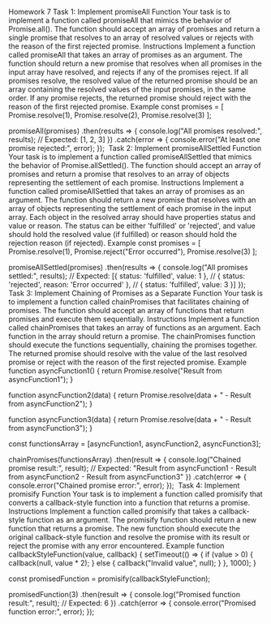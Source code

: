 Homework 7
Task 1: Implement promiseAll Function
Your task is to implement a function called promiseAll that mimics the behavior of Promise.all(). The function should accept an array of promises and return a single promise that resolves to an array of resolved values or rejects with the reason of the first rejected promise.
Instructions
Implement a function called promiseAll that takes an array of promises as an argument.
The function should return a new promise that resolves when all promises in the input array have resolved, and rejects if any of the promises reject.
If all promises resolve, the resolved value of the returned promise should be an array containing the resolved values of the input promises, in the same order.
If any promise rejects, the returned promise should reject with the reason of the first rejected promise.
Example
const promises = [
  Promise.resolve(1),
  Promise.resolve(2),
  Promise.resolve(3)
];

promiseAll(promises)
  .then(results => {
    console.log("All promises resolved:", results); // Expected: [1, 2, 3]
  })
  .catch(error => {
    console.error("At least one promise rejected:", error);
  });
​
Task 2: Implement promiseAllSettled Function
Your task is to implement a function called promiseAllSettled that mimics the behavior of Promise.allSettled(). The function should accept an array of promises and return a promise that resolves to an array of objects representing the settlement of each promise.
Instructions
Implement a function called promiseAllSettled that takes an array of promises as an argument.
The function should return a new promise that resolves with an array of objects representing the settlement of each promise in the input array.
Each object in the resolved array should have properties status and value or reason. The status can be either 'fulfilled' or 'rejected', and value should hold the resolved value (if fulfilled) or reason should hold the rejection reason (if rejected).
Example
const promises = [
  Promise.resolve(1),
  Promise.reject("Error occurred"),
  Promise.resolve(3)
];

promiseAllSettled(promises)
  .then(results => {
    console.log("All promises settled:", results);
    // Expected: [{ status: 'fulfilled', value: 1 },
    //            { status: 'rejected', reason: 'Error occurred' },
    //            { status: 'fulfilled', value: 3 }]
  });
​
Task 3: Implement Chaining of Promises as a Separate Function
Your task is to implement a function called chainPromises that facilitates chaining of promises. The function should accept an array of functions that return promises and execute them sequentially.
Instructions
Implement a function called chainPromises that takes an array of functions as an argument.
Each function in the array should return a promise.
The chainPromises function should execute the functions sequentially, chaining the promises together.
The returned promise should resolve with the value of the last resolved promise or reject with the reason of the first rejected promise.
Example
function asyncFunction1() {
  return Promise.resolve("Result from asyncFunction1");
}

function asyncFunction2(data) {
  return Promise.resolve(data + " - Result from asyncFunction2");
}

function asyncFunction3(data) {
  return Promise.resolve(data + " - Result from asyncFunction3");
}

const functionsArray = [asyncFunction1, asyncFunction2, asyncFunction3];

chainPromises(functionsArray)
  .then(result => {
    console.log("Chained promise result:", result);
    // Expected: "Result from asyncFunction1 - Result from asyncFunction2 - Result from asyncFunction3"
  })
  .catch(error => {
    console.error("Chained promise error:", error);
  });
​
Task 4: Implement promisify Function
Your task is to implement a function called promisify that converts a callback-style function into a function that returns a promise.
Instructions
Implement a function called promisify that takes a callback-style function as an argument.
The promisify function should return a new function that returns a promise.
The new function should execute the original callback-style function and resolve the promise with its result or reject the promise with any error encountered.
Example
function callbackStyleFunction(value, callback) {
  setTimeout(() => {
    if (value > 0) {
      callback(null, value * 2);
    } else {
      callback("Invalid value", null);
    }
  }, 1000);
}

const promisedFunction = promisify(callbackStyleFunction);

promisedFunction(3)
  .then(result => {
    console.log("Promised function result:", result); // Expected: 6
  })
  .catch(error => {
    console.error("Promised function error:", error);
  });
